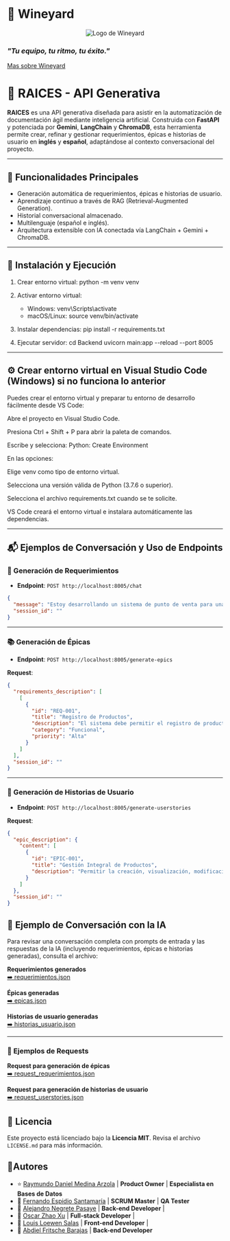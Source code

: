 # 🍇 Wineyard

<p align="center">
  <img src="https://github.com/Wineyard-SWC/RAICES/blob/main/RAICESFull.png" alt="Logo de Wineyard">
  <h3><em>"Tu equipo, tu ritmo, tu éxito."</em></h3>
</p>

[Mas sobre Wineyard](https://github.com/Wineyard-SWC/Wiki)


# 🤖 RAICES - API Generativa

**RAICES** es una API generativa diseñada para asistir en la automatización de documentación ágil mediante inteligencia artificial. Construida con **FastAPI** y potenciada por **Gemini**, **LangChain** y **ChromaDB**, esta herramienta permite crear, refinar y gestionar requerimientos, épicas e historias de usuario en **inglés** y **español**, adaptándose al contexto conversacional del proyecto.

---

## 🧠 Funcionalidades Principales

- Generación automática de requerimientos, épicas e historias de usuario.
- Aprendizaje continuo a través de RAG (Retrieval-Augmented Generation).
- Historial conversacional almacenado.
- Multilenguaje (español e inglés).
- Arquitectura extensible con IA conectada vía LangChain + Gemini + ChromaDB.

---

## 🚀 Instalación y Ejecución

1. Crear entorno virtual:
    python -m venv venv

2. Activar entorno virtual:
    - Windows: venv\Scripts\activate
    - macOS/Linux: source venv/bin/activate

3. Instalar dependencias:
    pip install -r requirements.txt

4. Ejecutar servidor:
    cd Backend
    uvicorn main:app --reload --port 8005

---

## ⚙️ Crear entorno virtual en Visual Studio Code (Windows) si no funciona lo anterior

Puedes crear el entorno virtual y preparar tu entorno de desarrollo fácilmente desde VS Code:

Abre el proyecto en Visual Studio Code.

Presiona Ctrl + Shift + P para abrir la paleta de comandos.

Escribe y selecciona:
Python: Create Environment

En las opciones:

Elige venv como tipo de entorno virtual.

Selecciona una versión válida de Python (3.7.6 o superior).

Selecciona el archivo requirements.txt cuando se te solicite.

VS Code creará el entorno virtual e instalara automáticamente las dependencias.

---


## 📬 Ejemplos de Conversación y Uso de Endpoints

### 🧾 Generación de Requerimientos

- **Endpoint**: `POST http://localhost:8005/chat`
  
```json
{
  "message": "Estoy desarrollando un sistema de punto de venta para una tienda con múltiples sucursales...",
  "session_id": ""
}
```


---

### 📚 Generación de Épicas

- **Endpoint**: `POST http://localhost:8005/generate-epics`

**Request**:
```json
{
  "requirements_description": [
    [
      {
        "id": "REQ-001",
        "title": "Registro de Productos",
        "description": "El sistema debe permitir el registro de productos con información detallada: nombre, descripción, precio, foto y categoría.",
        "category": "Funcional",
        "priority": "Alta"
      }
    ]
  ],
  "session_id": ""
}
```


---

### 🧵 Generación de Historias de Usuario

- **Endpoint**: `POST http://localhost:8005/generate-userstories`

**Request**:
```json
{
  "epic_description": {
    "content": [
      {
        "id": "EPIC-001",
        "title": "Gestión Integral de Productos",
        "description": "Permitir la creación, visualización, modificación y eliminación de productos..."
      }
    ]
  },
  "session_id": ""
}
```




## 💬 Ejemplo de Conversación con la IA

Para revisar una conversación completa con prompts de entrada y las respuestas de la IA (incluyendo requerimientos, épicas e historias generadas), consulta el archivo:

**Requerimientos generados**  
[➡️ requerimientos.json](./requerimientos.json)

**Épicas generadas**  
[➡️ epicas.json](./epicas.json)

**Historias de usuario generadas**  
[➡️ historias_usuario.json](./historias_usuario.json)

---

### 📨 Ejemplos de Requests

**Request para generación de épicas**  
[➡️ request_requerimientos.json](./request_requerimientos.json)

**Request para generación de historias de usuario**  
[➡️ request_userstories.json](./request_userstories.json)

## 📜 Licencia

Este proyecto está licenciado bajo la **Licencia MIT**. Revisa el archivo `LICENSE.md` para más información.

## 👥Autores


- ⭐ [Raymundo Daniel Medina Arzola](https://github.com/RayMedArz) | **Product Owner** | **Especialista en Bases de Datos**
- 👑 [Fernando Espidio Santamaría](https://github.com/FernandoEspidio) | **SCRUM Master** | **QA Tester**
- 🎩 [Alejandro Negrete Pasaye](https://github.com/Alekstremo) | **Back-end Developer** |
- 🎩 [Oscar Zhao Xu](https://github.com/Oscar21122) | **Full-stack Developer** |
- 🎩 [Louis Loewen Salas](https://github.com/louisloewen) | **Front-end Developer** |
- 🎩 [Abdiel Fritsche Barajas](https://github.com/AbdielFritsche) | **Back-end Developer**


